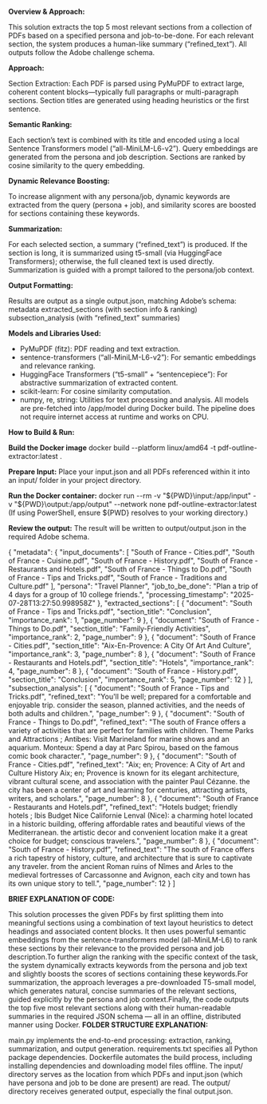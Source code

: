 **Overview & Approach:**

This solution extracts the top 5 most relevant sections from a collection of PDFs based on a specified persona and job-to-be-done. For each relevant section, the system produces a human-like summary (“refined_text”). All outputs follow the Adobe challenge schema.

**Approach:**

Section Extraction:
Each PDF is parsed using PyMuPDF to extract large, coherent content blocks—typically full paragraphs or multi-paragraph sections.
Section titles are generated using heading heuristics or the first sentence.

**Semantic Ranking:**

Each section’s text is combined with its title and encoded using a local Sentence Transformers model (“all-MiniLM-L6-v2”).
Query embeddings are generated from the persona and job description. Sections are ranked by cosine similarity to the query embedding.

**Dynamic Relevance Boosting:**

To increase alignment with any persona/job, dynamic keywords are extracted from the query (persona + job), and similarity scores are boosted for sections containing these keywords.

**Summarization:**

For each selected section, a summary (“refined_text”) is produced.
If the section is long, it is summarized using t5-small (via HuggingFace Transformers); otherwise, the full cleaned text is used directly. Summarization is guided with a prompt tailored to the persona/job context.

**Output Formatting:**

Results are output as a single output.json, matching Adobe’s schema:
metadata
extracted_sections (with section info & ranking)
subsection_analysis (with “refined_text” summaries)

**Models and Libraries Used:**
- PyMuPDF (fitz): PDF reading and text extraction.
- sentence-transformers (“all-MiniLM-L6-v2”): For semantic embeddings and relevance ranking.
- HuggingFace Transformers (“t5-small” + “sentencepiece”): For abstractive summarization of extracted content.
- scikit-learn: For cosine similarity computation.
- numpy, re, string: Utilities for text processing and analysis.
All models are pre-fetched into /app/model during Docker build.
The pipeline does not require internet access at runtime and works on CPU.

**How to Build & Run:**

**Build the Docker image**
docker build --platform linux/amd64 -t pdf-outline-extractor:latest .

**Prepare Input:**
Place your input.json and all PDFs referenced within it into an input/ folder in your project directory.

**Run the Docker container:**
docker run --rm -v "${PWD}\input:/app/input" -v "${PWD}\output:/app/output" --network none pdf-outline-extractor:latest
(If using PowerShell, ensure ${PWD} resolves to your working directory.)

**Review the output:**
The result will be written to output/output.json in the required Adobe schema.


{
  "metadata": {
    "input_documents": [
      "South of France - Cities.pdf",
      "South of France - Cuisine.pdf",
      "South of France - History.pdf",
      "South of France - Restaurants and Hotels.pdf",
      "South of France - Things to Do.pdf",
      "South of France - Tips and Tricks.pdf",
      "South of France - Traditions and Culture.pdf"
    ],
    "persona": "Travel Planner",
    "job_to_be_done": "Plan a trip of 4 days for a group of 10 college friends.",
    "processing_timestamp": "2025-07-28T13:27:50.998958Z"
  },
  "extracted_sections": [
    {
      "document": "South of France - Tips and Tricks.pdf",
      "section_title": "Conclusion",
      "importance_rank": 1,
      "page_number": 9
    },
    {
      "document": "South of France - Things to Do.pdf",
      "section_title": "Family-Friendly Activities",
      "importance_rank": 2,
      "page_number": 9
    },
    {
      "document": "South of France - Cities.pdf",
      "section_title": "Aix-En-Provence: A City Of Art And Culture",
      "importance_rank": 3,
      "page_number": 8
    },
    {
      "document": "South of France - Restaurants and Hotels.pdf",
      "section_title": "Hotels",
      "importance_rank": 4,
      "page_number": 8
    },
    {
      "document": "South of France - History.pdf",
      "section_title": "Conclusion",
      "importance_rank": 5,
      "page_number": 12
    }
  ],
  "subsection_analysis": [
    {
      "document": "South of France - Tips and Tricks.pdf",
      "refined_text": "You'll be well; prepared for a comfortable and enjoyable trip. consider the season, planned activities, and the needs of both adults and children.",
      "page_number": 9
    },
    {
      "document": "South of France - Things to Do.pdf",
      "refined_text": "The south of France offers a variety of activities that are perfect for families with children. Theme Parks and Attractions ; Antibes: Visit Marineland for marine shows and an aquarium. Monteux: Spend a day at Parc Spirou, based on the famous comic book character.",
      "page_number": 9
    },
    {
      "document": "South of France - Cities.pdf",
      "refined_text": "Aix; en; Provence: A City of Art and Culture History Aix; en; Provence is known for its elegant architecture, vibrant cultural scene, and association with the painter Paul Cézanne. the city has been a center of art and learning for centuries, attracting artists, writers, and scholars.",
      "page_number": 8
    },
    {
      "document": "South of France - Restaurants and Hotels.pdf",
      "refined_text": "Hotels budget; friendly hotels ; Ibis Budget Nice Californie Lenval (Nice): a charming hotel located in a historic building, offering affordable rates and beautiful views of the Mediterranean. the artistic decor and convenient location make it a great choice for budget; conscious travelers.",
      "page_number": 8
    },
    {
      "document": "South of France - History.pdf",
      "refined_text": "The south of France offers a rich tapestry of history, culture, and architecture that is sure to captivate any traveler. from the ancient Roman ruins of Nîmes and Arles to the medieval fortresses of Carcassonne and Avignon, each city and town has its own unique story to tell.",
      "page_number": 12
    }
  ]

**BRIEF EXPLANATION OF CODE:**

This solution processes the given PDFs by first splitting them into meaningful sections using a combination of text layout heuristics to detect headings and associated content blocks. It then uses powerful semantic embeddings from the sentence-transformers model (all-MiniLM-L6) to rank these sections by their relevance to the provided persona and job description.To further align the ranking with the specific context of the task, the system dynamically extracts keywords from the persona and job text and slightly boosts the scores of sections containing these keywords.For summarization, the approach leverages a pre-downloaded T5-small model, which generates natural, concise summaries of the relevant sections, guided explicitly by the persona and job context.Finally, the code outputs the top five most relevant sections along with their human-readable summaries in the required JSON schema — all in an offline, distributed manner using Docker.
**FOLDER STRUCTURE EXPLANATION:**

main.py implements the end-to-end processing: extraction, ranking, summarization, and output generation.
requirements.txt specifies all Python package dependencies.
Dockerfile automates the build process, including installing dependencies and downloading model files offline.
The input/ directory serves as the location from which PDFs and input.json (which have persona and job to be done are present) are read.
The output/ directory receives generated output, especially the final output.json.
